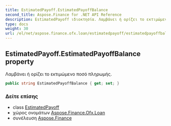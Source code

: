 ```yaml
---
title: EstimatedPayoff.EstimatedPayoffBalance
second_title: Aspose.Finance for .NET API Reference
description: EstimatedPayoff ιδιοκτησία. Λαμβάνει ή ορίζει το εκτιμώμενο ποσό πληρωμής.
type: docs
weight: 30
url: /el/net/aspose.finance.ofx.loan/estimatedpayoff/estimatedpayoffbalance/
---
```

## EstimatedPayoff.EstimatedPayoffBalance property

Λαμβάνει ή ορίζει το εκτιμώμενο ποσό πληρωμής.

```csharp
public string EstimatedPayoffBalance { get; set; }
```

### Δείτε επίσης

* class [EstimatedPayoff](../)
* χώρος ονομάτων [Aspose.Finance.Ofx.Loan](../../estimatedpayoff/)
* συνέλευση [Aspose.Finance](../../../)


